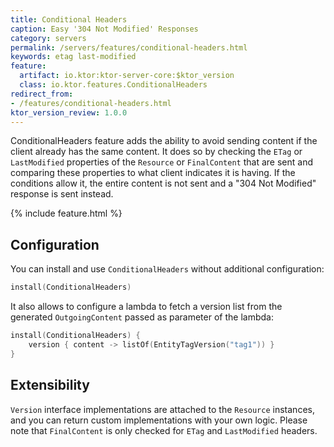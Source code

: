```yaml
---
title: Conditional Headers
caption: Easy '304 Not Modified' Responses
category: servers
permalink: /servers/features/conditional-headers.html
keywords: etag last-modified
feature:
  artifact: io.ktor:ktor-server-core:$ktor_version
  class: io.ktor.features.ConditionalHeaders
redirect_from:
- /features/conditional-headers.html
ktor_version_review: 1.0.0
---
```


ConditionalHeaders feature adds the ability to avoid sending content if the client already has the same content. It does so by
checking the `ETag` or `LastModified` properties of the `Resource` or `FinalContent` that are sent and comparing these 
properties to what client indicates it is having. If the conditions allow it, the entire content is not sent and a
"304 Not Modified" response is sent instead. 

{% include feature.html %}

## Configuration

You can install and use `ConditionalHeaders` without additional configuration:

```kotlin
install(ConditionalHeaders)
```

It also allows to configure a lambda to fetch a version list from the generated `OutgoingContent` passed as parameter of the lambda:

```kotlin
install(ConditionalHeaders) {
    version { content -> listOf(EntityTagVersion("tag1")) }
}
```

## Extensibility

`Version` interface implementations are attached to the `Resource` instances, and you can return custom implementations
with your own logic. Please note that `FinalContent` is only checked for `ETag` and `LastModified` headers.
